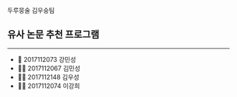 두루뭉술 김우숭팀

## 유사 논문 추천 프로그램
---
* 🐷 2017112073 강민성
* 👦🏻 2017112067 김민성
* 🧓🏻 2017112148 김우성
* 👦🏻 2017112074 이강희

